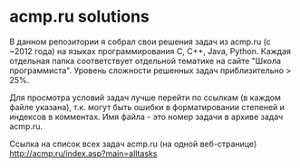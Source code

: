 # acmp.ru solutions

В данном репозитории я собрал свои решения задач из acmp.ru (c ~2012 года) на языках программирования C, C++, Java, Python. Каждая отдельная папка соответствует отдельной тематике на сайте "Школа программиста". Уровень сложности решенных задач приблизительно > 25%.

Для просмотра условий задач лучше перейти по ссылкам (в каждом файле указана), т.к. могут быть ошибки в форматировании степеней и индексов в комментах. Имя файла - это номер задачи в архиве задач acmp.ru.

Ссылка на список всех задач acmp.ru (на одной веб-странице)
http://acmp.ru/index.asp?main=alltasks